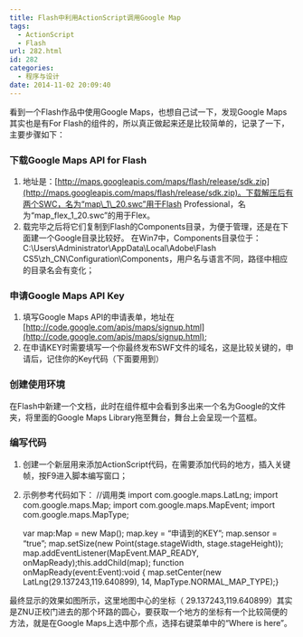 ```yaml
---
title: Flash中利用ActionScript调用Google Map
tags:
  - ActionScript
  - Flash
url: 282.html
id: 282
categories:
  - 程序与设计
date: 2014-11-02 20:09:40
---
```


看到一个Flash作品中使用Google Maps，也想自己试一下，发现Google Maps 其实也是有For Flash的组件的，所以真正做起来还是比较简单的，记录了一下，主要步骤如下：

### 下载Google Maps API for Flash

1.  地址是：[http://maps.googleapis.com/maps/flash/release/sdk.zip](http://maps.googleapis.com/maps/flash/release/sdk.zip)。下载解压后有两个SWC，名为“map\_1\_20.swc”用于Flash Professional，名为“map\_flex\_1_20.swc”的用于Flex。
2.  载完毕之后将它们复制到Flash的Components目录，为便于管理，还是在下面建一个Google目录比较好。 在Win7中，Components目录位于：C:\\Users\\Administrator\\AppData\\Local\\Adobe\\Flash CS5\\zh_CN\\Configuration\\Components，用户名与语言不同，路径中相应的目录名会有变化；

### 申请Google Maps API Key

1.  填写Google Maps API的申请表单，地址在[http://code.google.com/apis/maps/signup.html](http://code.google.com/apis/maps/signup.html);
2.  在申请KEY时需要填写一个你最终发布SWF文件的域名，这是比较关键的，申请后，记住你的Key代码（下面要用到）

### 创建使用环境

在Flash中新建一个文档，此时在组件框中会看到多出来一个名为Google的文件夹，将里面的Google Maps Library拖至舞台，舞台上会呈现一个蓝框。

### 编写代码

1.  创建一个新层用来添加ActionScript代码，在需要添加代码的地方，插入关键帧，按F9进入脚本编写窗口；
2.  示例参考代码如下： //调用类 import com.google.maps.LatLng; import com.google.maps.Map; import com.google.maps.MapEvent; import com.google.maps.MapType;
    
    var map:Map = new Map(); map.key = “申请到的KEY”; map.sensor = “true”; map.setSize(new Point(stage.stageWidth, stage.stageHeight)); map.addEventListener(MapEvent.MAP\_READY, onMapReady);this.addChild(map); function onMapReady(event:Event):void { map.setCenter(new LatLng(29.137243,119.640899), 14, MapType.NORMAL\_MAP_TYPE);}
    

最终显示的效果如图所示，这里地图中心的坐标（ 29.137243,119.640899）其实是ZNU正校门进去的那个环路的圆心，要获取一个地方的坐标有一个比较简便的方法，就是在Google Maps上选中那个点，选择右键菜单中的“Where is here”。